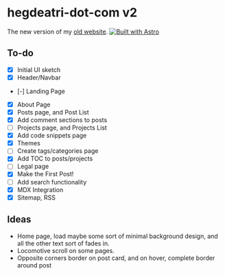 # hegdeatri-dot-com v2

The new version of my [old website](https://old.hegdeatri.com).
[![Built with Astro](https://astro.badg.es/v1/built-with-astro.svg)](https://astro.build)

## To-do
- [X] Initial UI sketch
- [X] Header/Navbar
- [-] Landing Page
- [X] About Page
- [X] Posts page, and Post List
- [X] Add comment sections to posts
- [ ] Projects page, and Projects List
- [X] Add code snippets page
- [X] Themes
- [ ] Create tags/categories page
- [X] Add TOC to posts/projects
- [ ] Legal page
- [X] Make the First Post!
- [ ] Add search functionality
- [X] MDX Integration
- [X] Sitemap, RSS

## Ideas
- Home page, load maybe some sort of minimal background design, 
and all the other text sort of fades in.
- Locomotive scroll on some pages.
- Opposite corners border on post card, and on hover, complete border around post